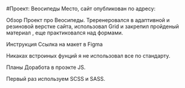 #Проект: Веосипеды Место, сайт опубликован по адресу:

Обзор Проект про Веосипеды. Треренеровался в адаптивной и резиновой верстке сайта, использовал Grid и закрепил пройденый материал , еще практиковался над формами.

Инструкция Ссылка на макет в Figma

Никаках встроиных фунций я не использовал все по стандарту.

Планы Доработа в проэкте JS.

Первый раз используем SCSS и SASS.
